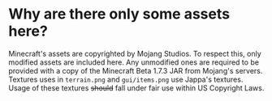 # Why are there only some assets here?

Minecraft's assets are copyrighted by Mojang Studios. To respect this, only modified assets are included here. Any unmodified ones are required to be provided with a copy of the Minecraft Beta 1.7.3 JAR from Mojang's servers.
Textures uses in `terrain.png` and `gui/items.png` use Jappa's textures. Usage of these textures ~~should~~ fall under fair use within US Copyright Laws.